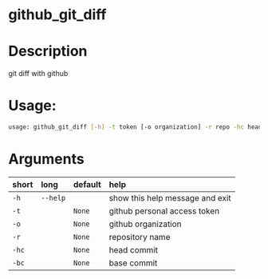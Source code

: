 
github_git_diff
===============

# Description

git diff with github

# Usage:

```bash
usage: github_git_diff [-h] -t token [-o organization] -r repo -hc head-commit -bc base-commit
```

# Arguments
|short|long|default|help|
| :--- | :--- | :--- | :--- |
|`-h`|`--help`||show this help message and exit|
|`-t`||`None`|github personal access token|
|`-o`||`None`|github organization|
|`-r`||`None`|repository name|
|`-hc`||`None`|head commit|
|`-bc`||`None`|base commit|
